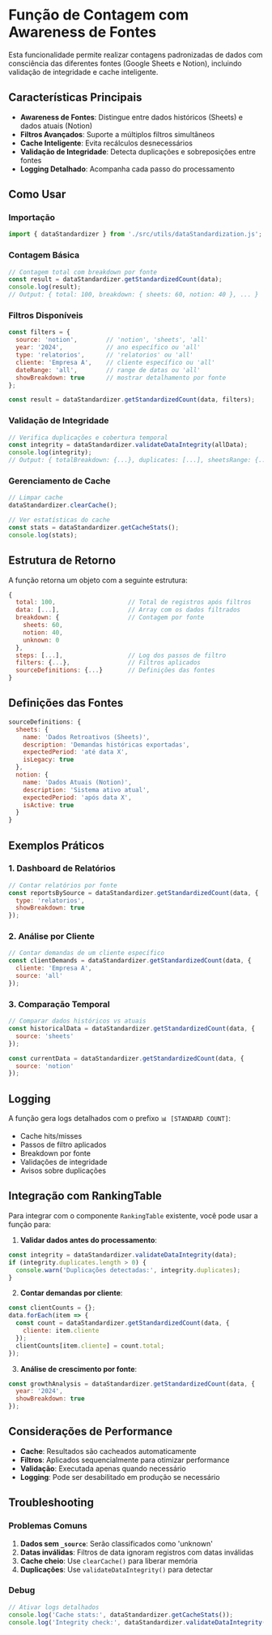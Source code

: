# Função de Contagem com Awareness de Fontes

Esta funcionalidade permite realizar contagens padronizadas de dados com consciência das diferentes fontes (Google Sheets e Notion), incluindo validação de integridade e cache inteligente.

## Características Principais

- **Awareness de Fontes**: Distingue entre dados históricos (Sheets) e dados atuais (Notion)
- **Filtros Avançados**: Suporte a múltiplos filtros simultâneos
- **Cache Inteligente**: Evita recálculos desnecessários
- **Validação de Integridade**: Detecta duplicações e sobreposições entre fontes
- **Logging Detalhado**: Acompanha cada passo do processamento

## Como Usar

### Importação

```javascript
import { dataStandardizer } from './src/utils/dataStandardization.js';
```

### Contagem Básica

```javascript
// Contagem total com breakdown por fonte
const result = dataStandardizer.getStandardizedCount(data);
console.log(result);
// Output: { total: 100, breakdown: { sheets: 60, notion: 40 }, ... }
```

### Filtros Disponíveis

```javascript
const filters = {
  source: 'notion',        // 'notion', 'sheets', 'all'
  year: '2024',            // ano específico ou 'all'
  type: 'relatorios',      // 'relatorios' ou 'all'
  cliente: 'Empresa A',    // cliente específico ou 'all'
  dateRange: 'all',        // range de datas ou 'all'
  showBreakdown: true      // mostrar detalhamento por fonte
};

const result = dataStandardizer.getStandardizedCount(data, filters);
```

### Validação de Integridade

```javascript
// Verifica duplicações e cobertura temporal
const integrity = dataStandardizer.validateDataIntegrity(allData);
console.log(integrity);
// Output: { totalBreakdown: {...}, duplicates: [...], sheetsRange: {...}, notionRange: {...} }
```

### Gerenciamento de Cache

```javascript
// Limpar cache
dataStandardizer.clearCache();

// Ver estatísticas do cache
const stats = dataStandardizer.getCacheStats();
console.log(stats);
```

## Estrutura de Retorno

A função retorna um objeto com a seguinte estrutura:

```javascript
{
  total: 100,                    // Total de registros após filtros
  data: [...],                   // Array com os dados filtrados
  breakdown: {                   // Contagem por fonte
    sheets: 60,
    notion: 40,
    unknown: 0
  },
  steps: [...],                  // Log dos passos de filtro
  filters: {...},                // Filtros aplicados
  sourceDefinitions: {...}       // Definições das fontes
}
```

## Definições das Fontes

```javascript
sourceDefinitions: {
  sheets: {
    name: 'Dados Retroativos (Sheets)',
    description: 'Demandas históricas exportadas',
    expectedPeriod: 'até data X',
    isLegacy: true
  },
  notion: {
    name: 'Dados Atuais (Notion)',
    description: 'Sistema ativo atual', 
    expectedPeriod: 'após data X',
    isActive: true
  }
}
```

## Exemplos Práticos

### 1. Dashboard de Relatórios
```javascript
// Contar relatórios por fonte
const reportsBySource = dataStandardizer.getStandardizedCount(data, {
  type: 'relatorios',
  showBreakdown: true
});
```

### 2. Análise por Cliente
```javascript
// Contar demandas de um cliente específico
const clientDemands = dataStandardizer.getStandardizedCount(data, {
  cliente: 'Empresa A',
  source: 'all'
});
```

### 3. Comparação Temporal
```javascript
// Comparar dados históricos vs atuais
const historicalData = dataStandardizer.getStandardizedCount(data, {
  source: 'sheets'
});

const currentData = dataStandardizer.getStandardizedCount(data, {
  source: 'notion'
});
```

## Logging

A função gera logs detalhados com o prefixo `📊 [STANDARD COUNT]`:

- Cache hits/misses
- Passos de filtro aplicados
- Breakdown por fonte
- Validações de integridade
- Avisos sobre duplicações

## Integração com RankingTable

Para integrar com o componente `RankingTable` existente, você pode usar a função para:

1. **Validar dados antes do processamento**:
```javascript
const integrity = dataStandardizer.validateDataIntegrity(data);
if (integrity.duplicates.length > 0) {
  console.warn('Duplicações detectadas:', integrity.duplicates);
}
```

2. **Contar demandas por cliente**:
```javascript
const clientCounts = {};
data.forEach(item => {
  const count = dataStandardizer.getStandardizedCount(data, {
    cliente: item.cliente
  });
  clientCounts[item.cliente] = count.total;
});
```

3. **Análise de crescimento por fonte**:
```javascript
const growthAnalysis = dataStandardizer.getStandardizedCount(data, {
  year: '2024',
  showBreakdown: true
});
```

## Considerações de Performance

- **Cache**: Resultados são cacheados automaticamente
- **Filtros**: Aplicados sequencialmente para otimizar performance
- **Validação**: Executada apenas quando necessário
- **Logging**: Pode ser desabilitado em produção se necessário

## Troubleshooting

### Problemas Comuns

1. **Dados sem `_source`**: Serão classificados como 'unknown'
2. **Datas inválidas**: Filtros de data ignoram registros com datas inválidas
3. **Cache cheio**: Use `clearCache()` para liberar memória
4. **Duplicações**: Use `validateDataIntegrity()` para detectar

### Debug

```javascript
// Ativar logs detalhados
console.log('Cache stats:', dataStandardizer.getCacheStats());
console.log('Integrity check:', dataStandardizer.validateDataIntegrity(data));
```
